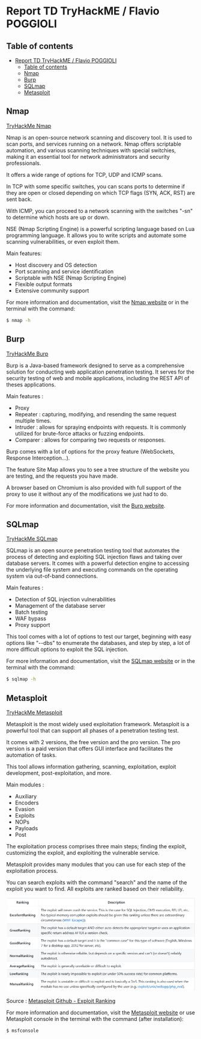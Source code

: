 # Report TD TryHackME / Flavio POGGIOLI

## Table of contents

- [Report TD TryHackME / Flavio POGGIOLI](#report-td-tryhackme--flavio-poggioli)
  - [Table of contents](#table-of-contents)
  - [Nmap](#nmap)
  - [Burp](#burp)
  - [SQLmap](#sqlmap)
  - [Metasploit](#metasploit)


## Nmap

[TryHackMe Nmap](https://tryhackme.com/room/furthernmap)

Nmap is an open-source network scanning and discovery tool. 
It is used to scan ports, and services running on a network. 
Nmap offers scriptable automation, and various scanning techniques with special switchies, making it an essential tool for network administrators and security professionals.

It offers a wide range of options for TCP, UDP and ICMP scans. 

In TCP with some specific switches, you can scans ports to determine if they are open or closed depending on which TCP flags (SYN, ACK, RST) are sent back.

With ICMP, you can proceed to a network scanning with the switches "-sn" to determine which hosts are up or down.

NSE (Nmap Scripting Engine) is a powerful scripting language based on Lua programming language.
It allows you to write scripts and automate some scanning vulnerabilities, or even exploit them.

Main features:
- Host discovery and OS detection
- Port scanning and service identification
- Scriptable with NSE (Nmap Scripting Engine)
- Flexible output formats
- Extensive community support

For more information and documentation, visit the [Nmap website](https://nmap.org/) or in the terminal with the command:

```bash
$ nmap -h
```

## Burp

[TryHackMe Burp](https://tryhackme.com/room/burpsuitebasics)

Burp is a Java-based framework designed to serve as a comprehensive solution for conducting web application penetration testing. It serves for the security testing of web and mobile applications, including the REST API of theses applications.

Main features : 
- Proxy
- Repeater : capturing, modifying, and resending the same request multiple times.
- Intruder : allows for spraying endpoints with requests. It is commonly utilized for brute-force attacks or fuzzing endpoints.
- Comparer : allows for comparing two requests or responses.

Burp comes with a lot of options for the proxy feature (WebSockets, Response Interception...).

The feature Site Map allows you to see a tree structure of the website you are testing, and the requests you have made.

A browser based on Chromium is also provided with full support of the proxy to use it without any of the modifications we just had to do.

For more information and documentation, visit the [Burp website](https://portswigger.net/burp).

## SQLmap

[TryHackMe SQLmap](https://tryhackme.com/room/sqlmap)

SQLmap is an open source penetration testing tool that automates the process of detecting and exploiting SQL injection flaws and taking over database servers. 
It comes with a powerful detection engine to accessing the underlying file system and executing commands on the operating system via out-of-band connections.

Main features :
- Detection of SQL injection vulnerabilities
- Management of the database server
- Batch testing
- WAF bypass
- Proxy support

This tool comes with a lot of options to test our target, beginning with easy options like "--dbs" to enumerate the databases, and step by step, a lot of more difficult options to exploit the SQL injection.

For more information and documentation, visit the [SQLmap website](http://sqlmap.org/) or in the terminal with the command:

```bash
$ sqlmap -h
```

## Metasploit

[TryHackMe Metasploit](https://tryhackme.com/room/metasploitintro)

Metasploit is the most widely used exploitation framework. Metasploit is a powerful tool that can support all phases of a penetration testing test.

It comes with 2 versions, the free version and the pro version. The pro version is a paid version that offers GUI interface and facilitates the automation of tasks.

This tool allows information gathering, scanning, exploitation, exploit development, post-exploitation, and more.

Main modules :
- Auxiliary
- Encoders
- Evasion
- Exploits
- NOPs
- Payloads
- Post

The exploitation process comprises three main steps; finding the exploit, customizing the exploit, and exploiting the vulnerable service.

Metasploit provides many modules that you can use for each step of the exploitation process. 

You can search exploits with the command "search" and the name of the exploit you want to find. All exploits are ranked based on their reliability.

![picture 0](../images/adfcc055cbc063fe44d2dd8a99358b9a2f18de6c4241179e869cdcb008104130.png)  

Source : [Metasploit Github - Exploit Ranking](https://github.com/rapid7/metasploit-framework/wiki/Exploit-Ranking)

For more information and documentation, visit the [Metasploit website](https://www.metasploit.com/) or use Metasploit console in the terminal with the command (after installation):

```bash
$ msfconsole
```